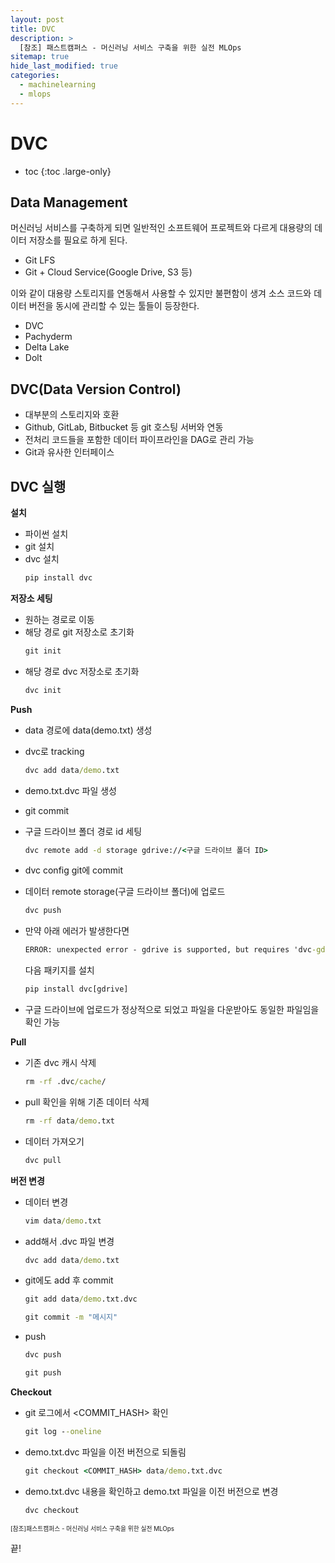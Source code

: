 ```yaml
---
layout: post
title: DVC
description: >
  [참조] 패스트캠퍼스 - 머신러닝 서비스 구축을 위한 실전 MLOps
sitemap: true
hide_last_modified: true
categories:
  - machinelearning
  - mlops
---
```


# DVC

* toc
{:toc .large-only}

## Data Management

머신러닝 서비스를 구축하게 되면 일반적인 소프트웨어 프로젝트와 다르게 대용량의 데이터 저장소를 필요로 하게 된다.

- Git LFS
- Git + Cloud Service(Google Drive, S3 등)

이와 같이 대용량 스토리지를 연동해서 사용할 수 있지만 불편함이 생겨 소스 코드와 데이터 버전을 동시에 관리할 수 있는 툴들이 등장한다.

- DVC
- Pachyderm
- Delta Lake
- Dolt

## DVC(Data Version Control)

- 대부분의 스토리지와 호환
- Github, GitLab, Bitbucket 등 git 호스팅 서버와 연동
- 전처리 코드들을 포함한 데이터 파이프라인을 DAG로 관리 가능
- Git과 유사한 인터페이스

## DVC 실행

**설치**

- 파이썬 설치
- git 설치
- dvc 설치
  ```cmd
  pip install dvc
  ```

**저장소 세팅**

- 원하는 경로로 이동
- 해당 경로 git 저장소로 초기화
  ```cmd
  git init
  ```
- 해당 경로 dvc 저장소로 초기화
  ```cmd
  dvc init
  ```

**Push**

- data 경로에 data(demo.txt) 생성
- dvc로 tracking
  ```cmd
  dvc add data/demo.txt
  ```
- demo.txt.dvc 파일 생성
- git commit
- 구글 드라이브 폴더 경로 id 세팅
  ```cmd
  dvc remote add -d storage gdrive://<구글 드라이브 폴더 ID>
  ```
- dvc config git에 commit
- 데이터 remote storage(구글 드라이브 폴더)에 업로드
  ```cmd
  dvc push
  ```

- 만약 아래 에러가 발생한다면

  ```cmd
  ERROR: unexpected error - gdrive is supported, but requires 'dvc-gdrive' to be installed: No module named 'dvc_gdrive'
  ```

  다음 패키지를 설치

  ```cmd
  pip install dvc[gdrive]
  ```
- 구글 드라이브에 업로드가 정상적으로 되었고 파일을 다운받아도 동일한 파일임을 확인 가능

**Pull**

- 기존 dvc 캐시 삭제
  ```cmd
  rm -rf .dvc/cache/
  ```
- pull 확인을 위해 기존 데이터 삭제
  ```cmd
  rm -rf data/demo.txt
  ```
- 데이터 가져오기
  ```cmd
  dvc pull
  ```

**버전 변경**

- 데이터 변경
  ```cmd
  vim data/demo.txt
  ```
- add해서 .dvc 파일 변경
  ```cmd
  dvc add data/demo.txt
  ```
- git에도 add 후 commit
  ```cmd
  git add data/demo.txt.dvc
  ```

  ```cmd
  git commit -m "메시지"
  ```
- push

  ```cmd
  dvc push
  ```

  ```cmd
  git push
  ```

**Checkout**

- git 로그에서 <COMMIT_HASH> 확인
  ```cmd
  git log --oneline
  ```

- demo.txt.dvc 파일을 이전 버전으로 되돌림
  ```cmd
  git checkout <COMMIT_HASH> data/demo.txt.dvc
  ```

- demo.txt.dvc 내용을 확인하고 demo.txt 파일을 이전 버전으로 변경
  ```cmd
  dvc checkout
  ```









<span style="font-size:70%">[참조]패스트캠퍼스 - 머신러닝 서비스 구축을 위한 실전 MLOps</span>


끝!
